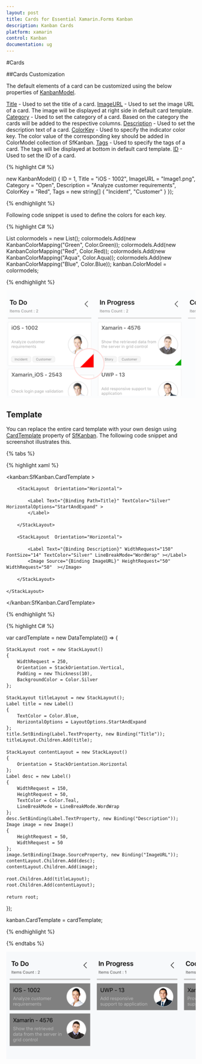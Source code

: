 ```yaml
---
layout: post
title: Cards for Essential Xamarin.Forms Kanban
description: Kanban Cards
platform: xamarin
control: Kanban
documentation: ug
---
```


#Cards

##Cards Customization

The default elements of a card can be customized using the below properties of [KanbanModel](http://help.syncfusion.com/cr/cref_files/xamarin/sfkanban/Syncfusion.SfKanban.XForms~Syncfusion.SfKanban.XForms.KanbanModel.html).

[Title](http://help.syncfusion.com/cr/cref_files/xamarin/sfkanban/Syncfusion.SfKanban.XForms~Syncfusion.SfKanban.XForms.KanbanModel~Title.html)         - Used to set the title of a card.
[ImageURL](http://help.syncfusion.com/cr/cref_files/xamarin/sfkanban/Syncfusion.SfKanban.XForms~Syncfusion.SfKanban.XForms.KanbanModel~ImageURL.html)      - Used to set the image URL of a card. The image will be displayed at right side in default card template.
[Category](http://help.syncfusion.com/cr/cref_files/xamarin/sfkanban/Syncfusion.SfKanban.XForms~Syncfusion.SfKanban.XForms.KanbanModel~Category.html)      - Used to set the category of a card. Based on the category the cards will be added to the respective columns. 
[Description](http://help.syncfusion.com/cr/cref_files/xamarin/sfkanban/Syncfusion.SfKanban.XForms~Syncfusion.SfKanban.XForms.KanbanModel~Description.html)   - Used to set the description text of a card.
[ColorKey](http://help.syncfusion.com/cr/cref_files/xamarin/sfkanban/Syncfusion.SfKanban.XForms~Syncfusion.SfKanban.XForms.KanbanModel~ColorKey.html)      - Used to specify the indicator color key. The color value of the corresponding key should be added in ColorModel collection of SfKanban.
[Tags](http://help.syncfusion.com/cr/cref_files/xamarin/sfkanban/Syncfusion.SfKanban.XForms~Syncfusion.SfKanban.XForms.KanbanModel~Tags.html)          - Used to specify the tags of a card. The tags will be displayed at bottom in default card template.
[ID](http://help.syncfusion.com/cr/cref_files/xamarin/sfkanban/Syncfusion.SfKanban.XForms~Syncfusion.SfKanban.XForms.KanbanModel~ID.html)            - Used to set the ID of a card.


{% highlight C# %}

new KanbanModel()
{
    ID = 1,
    Title = "iOS - 1002",
    ImageURL = "Image1.png",
    Category = "Open",
    Description = "Analyze customer requirements",
    ColorKey = "Red",
    Tags = new string[] { "Incident", "Customer" }
});

{% endhighlight %}

Following code snippet is used to define the colors for each key.

{% highlight C# %}

List<KanbanColorMapping> colormodels = new List<KanbanColorMapping>();
colormodels.Add(new KanbanColorMapping("Green", Color.Green));
colormodels.Add(new KanbanColorMapping("Red", Color.Red));
colormodels.Add(new KanbanColorMapping("Aqua", Color.Aqua));
colormodels.Add(new KanbanColorMapping("Blue", Color.Blue));
kanban.ColorModel = colormodels;

{% endhighlight %}

![](SfKanban_images/CardCustomization.png)

## Template

You can replace the entire card template with your own design using [CardTemplate](http://help.syncfusion.com/cr/cref_files/xamarin/sfkanban/Syncfusion.SfKanban.XForms~Syncfusion.SfKanban.XForms.SfKanban~CardTemplate.html) property of [SfKanban](http://help.syncfusion.com/cr/cref_files/xamarin/sfkanban/Syncfusion.SfKanban.XForms~Syncfusion.SfKanban.XForms.SfKanban.html). The following code snippet and screenshot illustrates this.

{% tabs %}

{% highlight xaml %}

<kanban:SfKanban.CardTemplate >

<DataTemplate>
    <StackLayout WidthRequest="250" Orientation="Vertical" BackgroundColor="Gray" Padding="10,10,10,10"> 
        
        <StackLayout  Orientation="Horizontal"> 

            <Label Text="{Binding Path=Title}" TextColor="Silver" HorizontalOptions="StartAndExpand" >
            </Label>

        </StackLayout>      

        <StackLayout  Orientation="Horizontal"> 

            <Label Text="{Binding Description}" WidthRequest="150" FontSize="14" TextColor="Silver" LineBreakMode="WordWrap" ></Label>                    
            <Image Source="{Binding ImageURL}" HeightRequest="50" WidthRequest="50"  ></Image>

        </StackLayout>
        
    </StackLayout>
</DataTemplate>

</kanban:SfKanban.CardTemplate>

{% endhighlight %}

{% highlight C# %}

var cardTemplate = new DataTemplate(() =>
{

    StackLayout root = new StackLayout()
    {
        WidthRequest = 250,
        Orientation = StackOrientation.Vertical,
        Padding = new Thickness(10),
        BackgroundColor = Color.Silver
    };

    StackLayout titleLayout = new StackLayout();
    Label title = new Label()
    {
        TextColor = Color.Blue,
        HorizontalOptions = LayoutOptions.StartAndExpand
    };
    title.SetBinding(Label.TextProperty, new Binding("Title"));
    titleLayout.Children.Add(title);
    
    StackLayout contentLayout = new StackLayout()
    {
        Orientation = StackOrientation.Horizontal
    };
    Label desc = new Label()
    {
        WidthRequest = 150,
        HeightRequest = 50,
        TextColor = Color.Teal,
        LineBreakMode = LineBreakMode.WordWrap
    };
    desc.SetBinding(Label.TextProperty, new Binding("Description"));
    Image image = new Image()
    {
        HeightRequest = 50,
        WidthRequest = 50
    };
    image.SetBinding(Image.SourceProperty, new Binding("ImageURL"));
    contentLayout.Children.Add(desc);
    contentLayout.Children.Add(image);

    root.Children.Add(titleLayout);
    root.Children.Add(contentLayout);

    return root;

});

kanban.CardTemplate = cardTemplate;

{% endhighlight %}

{% endtabs %}

![](SfKanban_images/CardTemplate.png)

